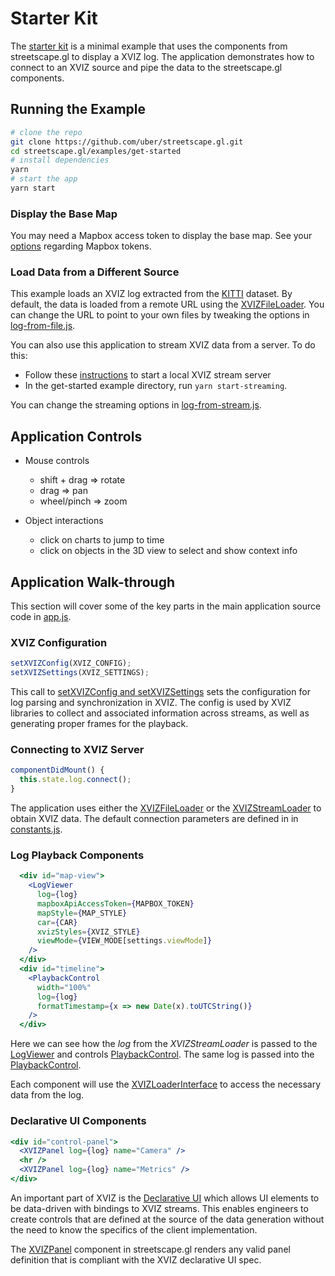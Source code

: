 # Starter Kit

The [starter kit](https://github.com/uber/streetscape.gl/tree/master/examples/get-started) is a
minimal example that uses the components from streetscape.gl to display a XVIZ log. The application
demonstrates how to connect to an XVIZ source and pipe the data to the streetscape.gl components.

## Running the Example

```bash
# clone the repo
git clone https://github.com/uber/streetscape.gl.git
cd streetscape.gl/examples/get-started
# install dependencies
yarn
# start the app
yarn start
```

### Display the Base Map

You may need a Mapbox access token to display the base map. See your
[options](/docs/get-started/mapbox-tokens.md) regarding Mapbox tokens.

### Load Data from a Different Source

This example loads an XVIZ log extracted from the [KITTI](http://www.cvlibs.net/datasets/kitti/)
dataset. By default, the data is loaded from a remote URL using the
[XVIZFileLoader](/docs/api-reference/xviz-file-loader.md). You can change the URL to point to your
own files by tweaking the options in
[log-from-file.js](https://github.com/uber/streetscape.gl/tree/master/examples/get-started/log-from-file.js).

You can also use this application to stream XVIZ data from a server. To do this:

- Follow these
  [instructions](https://avs.auto/#/xviz/getting-started/converting-to-xviz/viewing-the-generated-xviz)
  to start a local XVIZ stream server
- In the get-started example directory, run `yarn start-streaming`.

You can change the streaming options in
[log-from-stream.js](https://github.com/uber/streetscape.gl/tree/master/examples/get-started/src/log-from-stream.js).

## Application Controls

- Mouse controls

  - shift + drag => rotate
  - drag => pan
  - wheel/pinch => zoom

- Object interactions
  - click on charts to jump to time
  - click on objects in the 3D view to select and show context info

## Application Walk-through

This section will cover some of the key parts in the main application source code in
[app.js](https://github.com/uber/streetscape.gl/tree/master/examples/get-started/src/app.js).

### XVIZ Configuration

```js
setXVIZConfig(XVIZ_CONFIG);
setXVIZSettings(XVIZ_SETTINGS);
```

This call to
[setXVIZConfig and setXVIZSettings](https://github.com/uber/xviz/blob/master/docs/api-reference/xviz-configuration.md)
sets the configuration for log parsing and synchronization in XVIZ. The config is used by XVIZ
libraries to collect and associated information across streams, as well as generating proper frames
for the playback.

### Connecting to XVIZ Server

```js
componentDidMount() {
  this.state.log.connect();
}
```

The application uses either the [XVIZFileLoader](/docs/api-reference/xviz-file-loader.md) or the
[XVIZStreamLoader](/docs/api-reference/xviz-stream-loader.md) to obtain XVIZ data. The default
connection parameters are defined in in
[constants.js](https://github.com/uber/streetscape.gl/tree/master/examples/get-started/src/constants.js).

### Log Playback Components

```jsx
  <div id="map-view">
    <LogViewer
      log={log}
      mapboxApiAccessToken={MAPBOX_TOKEN}
      mapStyle={MAP_STYLE}
      car={CAR}
      xvizStyles={XVIZ_STYLE}
      viewMode={VIEW_MODE[settings.viewMode]}
    />
  </div>
  <div id="timeline">
    <PlaybackControl
      width="100%"
      log={log}
      formatTimestamp={x => new Date(x).toUTCString()}
    />
  </div>
```

Here we can see how the _log_ from the _XVIZStreamLoader_ is passed to the
[LogViewer](/docs/api-reference/log-viewer.md) and controls
[PlaybackControl](/docs/api-reference/playback-control.md). The same log is passed into the
[PlaybackControl](/docs/api-reference/playback-control.md).

Each component will use the [XVIZLoaderInterface](/docs/api-reference/xviz-loader-interface.md) to
access the necessary data from the log.

### Declarative UI Components

```jsx
<div id="control-panel">
  <XVIZPanel log={log} name="Camera" />
  <hr />
  <XVIZPanel log={log} name="Metrics" />
</div>
```

An important part of XVIZ is the
[Declarative UI](https://github.com/uber/xviz/blob/master/docs/declarative-ui/overview.md) which
allows UI elements to be data-driven with bindings to XVIZ streams. This enables engineers to create
controls that are defined at the source of the data generation without the need to know the
specifics of the client implementation.

The [XVIZPanel](/docs/api-reference/xviz-panel.md) component in streetscape.gl renders any valid
panel definition that is compliant with the XVIZ declarative UI spec.
